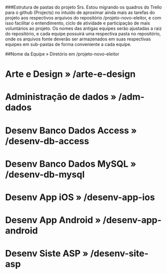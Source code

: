 ###Estrutura de pastas do projeto
Srs. 
Estou migrando os quadros do Trello para o github (Projects) no intuído de aproximar ainda mais as tarefas do projeto aos respectivos arquivos do repositório /projeto-novo-eleitor, e com isso facilitar o entendimento, ciclo de atividade e participação de mais voluntários ao projeto.
Os nomes das antigas equipes serão ajustadas a raiz do repositório, e cada equipe possuirá uma respectiva pasta no repositório, onde os arquivos fonte deverão ser armazenados em suas respectivas equipes em sub-pastas de forma conveniente a cada equipe.

##Nome da Equipe  »  Diretório em /projeto-novo-eleitor

# Arte e Design » /arte-e-design
# Administração de dados » /adm-dados
# Desenv Banco Dados Access » /desenv-db-access
# Desenv Banco Dados MySQL » /desenv-db-mysql
# Desenv App iOS » /desenv-app-ios
# Desenv App Android » /desenv-app-android
# Desenv Siste ASP » /desenv-site-asp
